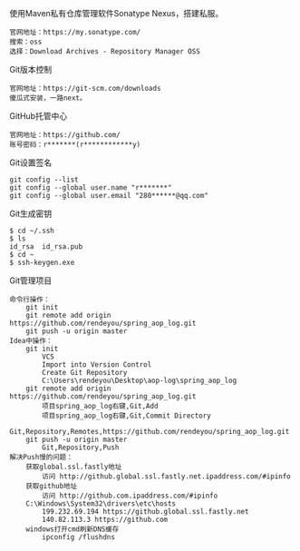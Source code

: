 使用Maven私有仓库管理软件Sonatype Nexus，搭建私服。

    官网地址：https://my.sonatype.com/
    搜索：oss
    选择：Download Archives - Repository Manager OSS

Git版本控制

    官网地址：https://git-scm.com/downloads
    傻瓜式安装，一路next。

GitHub托管中心

    官网地址：https://github.com/
    账号密码：r*******(r************y)

Git设置签名

    git config --list
    git config --global user.name "r*******"
    git config --global user.email "280******@qq.com"

Git生成密钥

    $ cd ~/.ssh
    $ ls
    id_rsa  id_rsa.pub
    $ cd ~
    $ ssh-keygen.exe

Git管理项目
    
    命令行操作：
        git init
        git remote add origin https://github.com/rendeyou/spring_aop_log.git
        git push -u origin master
    Idea中操作：
        git init
            VCS
            Import into Version Control
            Create Git Repository
            C:\Users\rendeyou\Desktop\aop-log\spring_aop_log
        git remote add origin https://github.com/rendeyou/spring_aop_log.git
            项目spring_aop_log右键,Git,Add
            项目spring_aop_log右键,Git,Commit Directory
            Git,Repository,Remotes,https://github.com/rendeyou/spring_aop_log.git
        git push -u origin master
            Git,Repository,Push
    解决Push慢的问题：
        获取global.ssl.fastly地址
            访问 http://github.global.ssl.fastly.net.ipaddress.com/#ipinfo 
        获取github地址
            访问 http://github.com.ipaddress.com/#ipinfo
        C:\Windows\System32\drivers\etc\hosts
            199.232.69.194 https://github.global.ssl.fastly.net
            140.82.113.3 https://github.com
        windows打开cmd刷新DNS缓存   
            ipconfig /flushdns      




